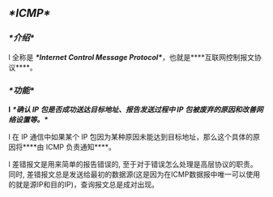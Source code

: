 ## ***\*ICMP\****

### ***\*介绍\****

l 全称是 ***\*Internet Control Message Protocol\****，也就是***\*互联网控制报文协议\****。

### ***\*功能\****

**l** ***\*确认 IP 包是否成功送达目标地址、报告发送过程中 IP 包被废弃的原因和改善网络设置等。\****

l 在 IP 通信中如果某个 IP 包因为某种原因未能达到目标地址，那么这个具体的原因将***\*由 ICMP 负责通知\****。

l 差错报文是用来简单的报告错误的, 至于对于错误怎么处理是高层协议的职责。 同时, 差错报文总是发送给最初的数据源(这是因为在ICMP数据报中唯一可以使用的就是源IP和目的IP)，查询报文总是成对出现。